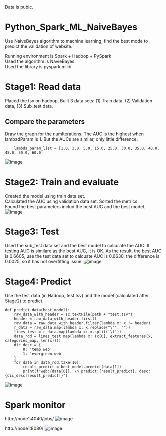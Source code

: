 Data is pubic.   

# Python_Spark_ML_NaiveBayes   


Use NaiveBeyes algorithm to machine learning, find the best mode to predict the validation of website.

Running environment is Spark + Hadoop + PySpark    
Used the algorithm is NavieBayes.     
Used the library is pyspark.mllib. 

# Stage1:  Read data
Placed the tsv on hadoop. Built 3 data sets: (1) Train data, (2) Validation data, (3) Sub_test data.


## Compare the parameters 
Draw the graph for the numIterations. The AUC is the highest when lambadParam is 1. But the AUCs are similar, only little difference.
~~~
    lambda_param_list = [1.0, 3.0, 5.0, 15.0, 25.0, 30.0, 35.0, 40.0, 45.0, 50.0, 60.0]
~~~
![image](https://user-images.githubusercontent.com/75282285/194415461-55b6b713-f8d0-4270-bb27-bf934dc2c02f.png)


# Stage2: Train and evaluate   
Created the model using train data set.   
Calculated the AUC using validation data set.
Sorted the metrics.    
Found the best parameters includ the best AUC and the best model.   
![image](https://user-images.githubusercontent.com/75282285/194415598-5c0fcd28-e22e-475e-9e47-644fb7939240.png)



# Stage3: Test
Used the sub_test data set and the best model to calculate the AUC. If testing AUC is similare as the best AUC, it is OK.
As the result, the best AUC is  0.6605, use the test data set to calcuate AUC is 0.6630, the difference is 0.0025, so it has not overfitting issue. 
![image](https://user-images.githubusercontent.com/75282285/194415537-55f165d1-686f-402e-b690-a799f38347eb.png)



# Stage4: Predict
Use the test data (in Hadoop, test.tsv) and the model (calculated after Stage2) to predict.
~~~
def predict_data(best_model):
    raw_data_with_header = sc.textFile(path + "test.tsv")
    header = raw_data_with_header.first()
    raw_data = raw_data_with_header.filter(lambda x: x != header)
    r_data = raw_data.map(lambda x: x.replace("\"", ""))
    lines_test = r_data.map(lambda x: x.split('\t'))
    data_rdd = lines_test.map(lambda x: (x[0], extract_features(x, categories_map, len(x))))
    dic_desc = {
        0: 'temp web',
        1: 'evergreen web'
    }
    for data in data_rdd.take(10):
        result_predict = best_model.predict(data[1])
        print(f"web:{data[0]}, \n predict:{result_predict}, desc: {dic_desc[result_predict]}")
~~~
![image](https://user-images.githubusercontent.com/75282285/194415722-0d557064-afcc-4e95-88cf-a7e482fcc5e7.png)



# Spark monitor
http://node1:4040/jobs/
![image](https://user-images.githubusercontent.com/75282285/194416391-4b6e3eb8-c9af-471c-b544-1f48b89e2caa.png)

http://node1:8080/
![image](https://user-images.githubusercontent.com/75282285/194416117-483a554f-0f67-4205-a1dc-7f2343e6f3f4.png)
